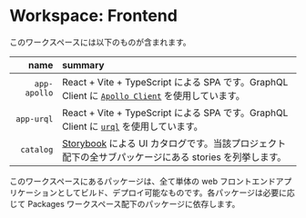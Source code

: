 # Workspace: Frontend

このワークスペースには以下のものが含まれます。

|         name | summary                                                                                                                                      |
| -----------: | :------------------------------------------------------------------------------------------------------------------------------------------- |
| `app-apollo` | React + Vite + TypeScript による SPA です。GraphQL Client に [`Apollo Client`](https://www.apollographql.com/docs/react/) を使用しています。 |
|   `app-urql` | React + Vite + TypeScript による SPA です。GraphQL Client に [`urql`](https://formidable.com/open-source/urql/) を使用しています。           |
|    `catalog` | [Storybook](https://storybook.js.org) による UI カタログです。当該プロジェクト配下の全サブパッケージにある stories を列挙します。            |

このワークスペースにあるパッケージは、全て単体の web フロントエンドアプリケーションとしてビルド、デプロイ可能なものです。各パッケージは必要に応じて Packages ワークスペース配下のパッケージに依存します。
